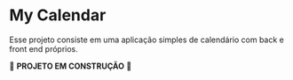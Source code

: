 # My Calendar

Esse projeto consiste em uma aplicação simples de calendário com back e front end próprios.

🚧 **PROJETO EM CONSTRUÇÃO** 🚧